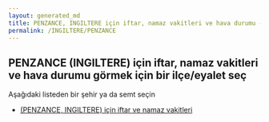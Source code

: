 ```yaml
---
layout: generated_md
title: PENZANCE, INGILTERE için iftar, namaz vakitleri ve hava durumu - ilçe/eyalet seç
permalink: /INGILTERE/PENZANCE
---
```


## PENZANCE (INGILTERE) için iftar, namaz vakitleri ve hava durumu  görmek için bir ilçe/eyalet seç

Aşağıdaki listeden bir şehir ya da semt seçin

* [ (PENZANCE, INGILTERE) için iftar ve namaz vakitleri](/INGILTERE/PENZANCE/)
